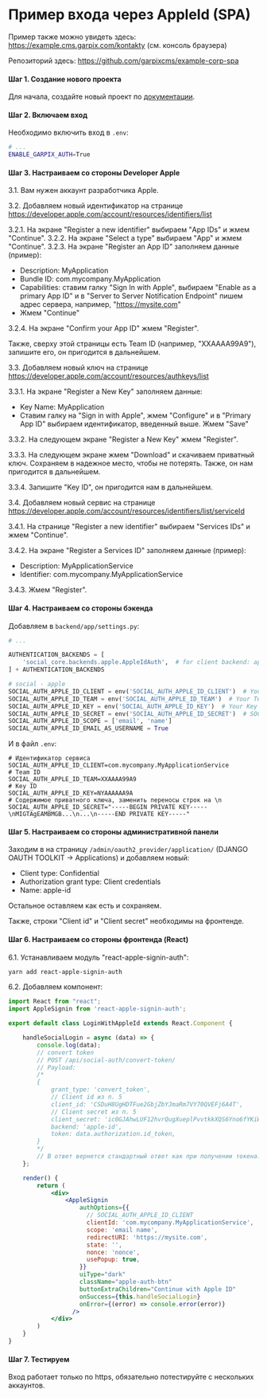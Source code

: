 # Пример входа через AppleId (SPA)

Пример также можно увидеть здесь: https://example.cms.garpix.com/kontakty (см. консоль браузера)

Репозиторий здесь: https://github.com/garpixcms/example-corp-spa

#### Шаг 1. Создание нового проекта

Для начала, создайте новый проект по [документации](../../install_new_project.md).

#### Шаг 2. Включаем вход

Необходимо включить вход в `.env`:

```bash
# ...
ENABLE_GARPIX_AUTH=True
```

#### Шаг 3. Настраиваем со стороны Developer Apple

3.1. Вам нужен аккаунт разработчика Apple.

3.2. Добавляем новый идентификатор на странице https://developer.apple.com/account/resources/identifiers/list

3.2.1. На экране "Register a new identifier" выбираем "App IDs" и жмем "Continue".
3.2.2. На экране "Select a type" выбираем "App" и жмем "Continue".
3.2.3. На экране "Register an App ID" заполняем данные (пример):

* Description: MyApplication
* Bundle ID: com.mycompany.MyApplication
* Capabilities: ставим галку "Sign In with Apple", выбираем "Enable as a primary App ID" и в "Server to Server Notification Endpoint" пишем
адрес сервера, например, "https://mysite.com"
* Жмем "Continue"

3.2.4. На экране "Confirm your App ID" жмем "Register".

Также, сверху этой страницы есть Team ID (например, "XXAAAA99A9"), запишите его, он пригодится в дальнейшем.

3.3. Добавляем новый ключ на странице https://developer.apple.com/account/resources/authkeys/list

3.3.1. На экране "Register a New Key" заполняем данные:

* Key Name: MyApplication
* Ставим галку на "Sign in with Apple", жмем "Configure" и в "Primary App ID" выбираем идентификатор, введенный выше. Жмем "Save"

3.3.2. На следующем экране "Register a New Key" жмем "Register".

3.3.3. На следующем экране жмем "Download" и скачиваем приватный ключ. Сохраняем в надежное место, чтобы не потерять. Также, он нам пригодится в дальнейшем.

3.3.4. Запишите "Key ID", он пригодится нам в дальнейшем.

3.4. Добавляем новый сервис на странице https://developer.apple.com/account/resources/identifiers/list/serviceId

3.4.1. На странице "Register a new identifier" выбираем "Services IDs" и жмем "Continue".

3.4.2. На экране "Register a Services ID" заполняем данные (пример):

* Description: MyApplicationService
* Identifier: com.mycompany.MyApplicationService

3.4.3. Жмем "Register".

#### Шаг 4. Настраиваем со стороны бэкенда

Добавляем в `backend/app/settings.py`:

```python
# ...

AUTHENTICATION_BACKENDS = [
    'social_core.backends.apple.AppleIdAuth',  # for client backend: apple-id
] + AUTHENTICATION_BACKENDS

# social - apple
SOCIAL_AUTH_APPLE_ID_CLIENT = env('SOCIAL_AUTH_APPLE_ID_CLIENT')  # Your client_id com.application.your, aka "Service ID"
SOCIAL_AUTH_APPLE_ID_TEAM = env('SOCIAL_AUTH_APPLE_ID_TEAM')  # Your Team ID, ie K2232113
SOCIAL_AUTH_APPLE_ID_KEY = env('SOCIAL_AUTH_APPLE_ID_KEY')  # Your Key ID, ie Y2P99J3N81K
SOCIAL_AUTH_APPLE_ID_SECRET = env('SOCIAL_AUTH_APPLE_ID_SECRET')  # SOCIAL_AUTH_APPLE_ID_SECRET="-----BEGIN PRIVATE KEY-----\nMIGTAgE.....\n-----END PRIVATE KEY-----"
SOCIAL_AUTH_APPLE_ID_SCOPE = ['email', 'name']
SOCIAL_AUTH_APPLE_ID_EMAIL_AS_USERNAME = True
```

И в файл `.env`:

```dotenv
# Идентификатор сервиса
SOCIAL_AUTH_APPLE_ID_CLIENT=com.mycompany.MyApplicationService
# Team ID
SOCIAL_AUTH_APPLE_ID_TEAM=XXAAAA99A9
# Key ID
SOCIAL_AUTH_APPLE_ID_KEY=NYAAAAAA9A
# Содержимое приватного ключа, заменить переносы строк на \n
SOCIAL_AUTH_APPLE_ID_SECRET="-----BEGIN PRIVATE KEY-----\nMIGTAgEAMBMGB...\n...\n-----END PRIVATE KEY-----"
```

#### Шаг 5. Настраиваем со стороны административной панели

Заходим в на страницу `/admin/oauth2_provider/application/` (DJANGO OAUTH TOOLKIT -> Applications) и добавляем новый:

* Client type: Confidential
* Authorization grant type: Client credentials
* Name: apple-id

Остальное оставляем как есть и сохраняем.

Также, строки "Client id" и "Client secret" необходимы на фронтенде.

#### Шаг 6. Настраиваем со стороны фронтенда (React)

6.1. Устанавливаем модуль "react-apple-signin-auth":

```bash
yarn add react-apple-signin-auth
```

6.2. Добавляем компонент:

```jsx
import React from "react";
import AppleSignin from 'react-apple-signin-auth';

export default class LoginWithAppleId extends React.Component {

    handleSocialLogin = async (data) => {
        console.log(data);
        // convert token
        // POST /api/social-auth/convert-token/
        // Payload:
        /*
        {
            grant_type: 'convert_token',
            // Client id из п. 5
            client_id: 'CSDuH8UgHDTFue2GbjZbYJmaRm7VY70QVEFj6A4T',
            // Client secret из п. 5
            client_secret: 'ic0GJAhwLUF12hvrQugXueplPvvtkkXQS6Yno6fYKiWl7wPE5VNmvvxAWvnBPMIirjtuMds9RQ8oT0U7wSpAqmLrI9fnmX1Ft1NYNW9oybo5ECbAwOZUTEV3b1NZlrRb',
            backend: 'apple-id',
            token: data.authorization.id_token,
        }
        */
        // В ответ вернется стандартный ответ как при получении токена.
    };

    render() {
        return (
            <div>
                <AppleSignin
                    authOptions={{
                      // SOCIAL_AUTH_APPLE_ID_CLIENT 
                      clientId: 'com.mycompany.MyApplicationService',
                      scope: 'email name',
                      redirectURI: 'https://mysite.com',
                      state: '',
                      nonce: 'nonce',
                      usePopup: true,
                    }}
                    uiType="dark"
                    className="apple-auth-btn"
                    buttonExtraChildren="Continue with Apple ID"
                    onSuccess={this.handleSocialLogin}
                    onError={(error) => console.error(error)}
                  />
            </div>
        )
    }
}
```

#### Шаг 7. Тестируем

Вход работает только по https, обязательно потестируйте с нескольких аккаунтов.
